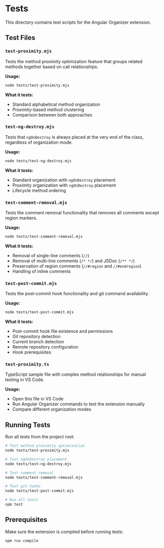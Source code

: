 # Tests

This directory contains test scripts for the Angular Organizer extension.

## Test Files

### `test-proximity.mjs`
Tests the method proximity optimization feature that groups related methods together based on call relationships.

**Usage:**
```bash
node tests/test-proximity.mjs
```

**What it tests:**
- Standard alphabetical method organization
- Proximity-based method clustering
- Comparison between both approaches

### `test-ng-destroy.mjs`
Tests that `ngOnDestroy` is always placed at the very end of the class, regardless of organization mode.

**Usage:**
```bash
node tests/test-ng-destroy.mjs
```

**What it tests:**
- Standard organization with `ngOnDestroy` placement
- Proximity organization with `ngOnDestroy` placement
- Lifecycle method ordering

### `test-comment-removal.mjs`
Tests the comment removal functionality that removes all comments except region markers.

**Usage:**
```bash
node tests/test-comment-removal.mjs
```

**What it tests:**
- Removal of single-line comments (`//`)
- Removal of multi-line comments (`/* */`) and JSDoc (`/** */`)
- Preservation of region comments (`//#region` and `//#endregion`)
- Handling of inline comments

### `test-post-commit.mjs`
Tests the post-commit hook functionality and git command availability.

**Usage:**
```bash
node tests/test-post-commit.mjs
```

**What it tests:**
- Post-commit hook file existence and permissions
- Git repository detection
- Current branch detection
- Remote repository configuration
- Hook prerequisites

### `test-proximity.ts`
TypeScript sample file with complex method relationships for manual testing in VS Code.

**Usage:**
- Open this file in VS Code
- Run Angular Organizer commands to test the extension manually
- Compare different organization modes

## Running Tests

Run all tests from the project root:

```bash
# Test method proximity optimization
node tests/test-proximity.mjs

# Test ngOnDestroy placement
node tests/test-ng-destroy.mjs

# Test comment removal
node tests/test-comment-removal.mjs

# Test git hooks
node tests/test-post-commit.mjs

# Run all tests
npm test
```

## Prerequisites

Make sure the extension is compiled before running tests:

```bash
npm run compile
```